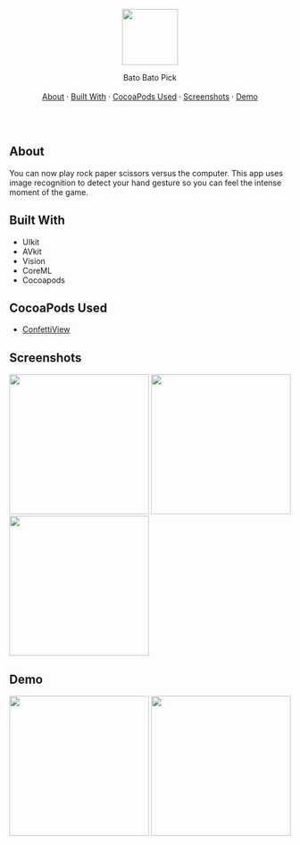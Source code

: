 

<p align="center">
  <p align="center">
    <img src="https://github.com/jarvizconde1/BBP/assets/102355807/45b4115b-3d45-4532-a958-4eab26e89523" width="100" height="100">



  <p align="center">
  Bato Bato Pick
    <br />
    <br />
    <a href="#about">About</a>
    ·
    <a href="#built-with">Built With</a>
    ·
    <a href="#cocoapods-used">CocoaPods Used</a>
    ·
    <a href="#screenshots">Screenshots</a>
    ·
    <a href="#demo">Demo</a>
  </p>
</p>

<br />
<br />



## About
                                 
You can now play rock paper scissors versus the computer. This app uses image recognition to detect your hand gesture so you can feel the intense moment of the game.

## Built With
* UIkit
* AVkit
* Vision
* CoreML
* Cocoapods


## CocoaPods Used
* [ConfettiView][1]


[1]: https://cocoapods.org/pods/ConfettiView



## Screenshots

<img src="https://github.com/jarvizconde1/BBP/assets/102355807/adedd3c8-c5f3-4c0e-82be-24d5e65db7a5" width="250" >
<img src="https://github.com/jarvizconde1/BBP/assets/102355807/3fa668ea-ca51-4545-9ff1-74c10141e742" width="250" >
<img src="https://github.com/jarvizconde1/BBP/assets/102355807/0561695b-9662-42d8-892e-36cea97725d0" width="250" >











## Demo




<img src="https://github.com/jarvizconde1/BBP/assets/102355807/a2db88b3-866a-4b1d-9a23-fad844854b39" width="250"/>





<img src="https://github.com/jarvizconde1/BBP/assets/102355807/7013e85b-1e82-4ee7-b4ff-6d3e00c60258" width="250"/>

